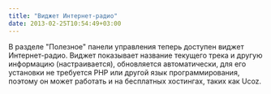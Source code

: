 ```yaml
---
title: "Виджет Интернет-радио"
date: 2013-02-25T10:54:49+03:00
---
```


В разделе "Полезное" панели управления теперь доступен виджет Интернет-радио. Виджет показывает название текущего трека и другую информацию (настраивается), обновляется автоматически, для его установки не требуется PHP или другой язык программирования, поэтому он может работать и на бесплатных хостингах, таких как Ucoz. 